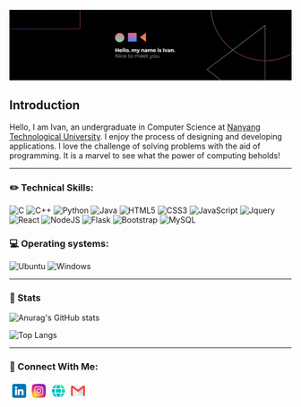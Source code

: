 ![banner](images/banner_ipjh.png)

<!-- <h2><p style="text-align: center;">Undergraduate, Nanyang Technological University</p></h2> -->
## Introduction
Hello, I am Ivan, an undergraduate in Computer Science at [Nanyang Technological University](https://www.ntu.edu.sg/). I enjoy the process of designing and developing applications. I love the challenge of solving problems with the aid of programming. It is a marvel to see what the power of computing beholds!
<br/>

---

### ✏️ Technical Skills:
![C](https://img.shields.io/badge/c-%2300599C.svg?style=for-the-badge&logo=c&logoColor=white)
![C++](https://img.shields.io/badge/c++-%2300599C.svg?style=for-the-badge&logo=c%2B%2B&logoColor=white)
![Python](https://img.shields.io/badge/python-3670A0?style=for-the-badge&logo=python&logoColor=ffdd54)
![Java](https://img.shields.io/badge/java-%23ED8B00.svg?style=for-the-badge&logo=java&logoColor=white)
![HTML5](https://img.shields.io/badge/html5-%23E34F26.svg?style=for-the-badge&logo=html5&logoColor=white)
![CSS3](https://img.shields.io/badge/css3-%231572B6.svg?style=for-the-badge&logo=css3&logoColor=white)
![JavaScript](https://img.shields.io/badge/JavaScript-F7DF1E?style=for-the-badge&logo=javascript&logoColor=black)
![Jquery](https://img.shields.io/badge/jQuery-0769AD?style=for-the-badge&logo=jquery&logoColor=white)
![React](https://img.shields.io/badge/React-20232A?style=for-the-badge&logo=react&logoColor=61DAFB)
![NodeJS](https://img.shields.io/badge/node.js-6DA55F?style=for-the-badge&logo=node.js&logoColor=white)
![Flask](https://img.shields.io/badge/Flask-000000?style=for-the-badge&logo=flask&logoColor=white)
![Bootstrap](https://img.shields.io/badge/Bootstrap-563D7C?style=for-the-badge&logo=bootstrap&logoColor=white)
![MySQL](https://img.shields.io/badge/MySQL-00000F?style=for-the-badge&logo=mysql&logoColor=white)


### 💻 Operating systems:
![Ubuntu](https://img.shields.io/badge/Ubuntu-E95420?style=for-the-badge&logo=ubuntu&logoColor=white)
![Windows](https://img.shields.io/badge/Windows-0078D6?style=for-the-badge&logo=windows&logoColor=white)

---

### 💪 Stats

![Anurag's GitHub stats](https://github-readme-stats.vercel.app/api?username=codingteerex&theme=blue-green&show_icons=true)
<!-- (https://github.com/anuraghazra/github-readme-stats) -->
![Top Langs](https://github-readme-stats.vercel.app/api/top-langs/?username=codingteerex&theme=blue-green&show_icons=true)
<!-- (https://github.com/anuraghazra/github-readme-stats) -->

---

### 🤝 Connect With Me:
<bn/>

<a href="https://www.linkedin.com/in/ivanpjh/"><img align="left" src="images/linkedin.png" alt="LinkedIn icon" width="25px" style="margin: 5px;"/></a>

<a href="https://www.instagram.com/ivanpjh/"><img align="left" src="images/instagram.png" alt="Instagram icon" width="25px" style="margin: 5px;"/></a>

<a href="https://codingteerex.github.io/"><img align="left" src="images/web.png" alt="Instagram icon" width="25px" style="margin: 5px;"/></a>

<a href="mailto:ivanpjh@gmail.com"><img align="left" src="images/gmail.png" alt="Gmail icon" width="25px" style="margin: 5px;"/></a>

<br/>
<br/>
